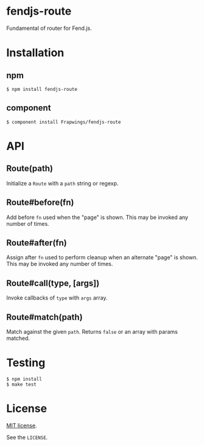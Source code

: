# fendjs-route

Fundamental of router for Fend.js.

# Installation

## npm

```
$ npm install fendjs-route
```

## component

```
$ component install Frapwings/fendjs-route
```

# API

## Route(path)

Initialize a `Route` with a `path` string or regexp.

## Route#before(fn)

Add before `fn` used when the "page" is shown. This may be invoked any number of times.

## Route#after(fn)

Assign after `fn` used to perform cleanup when an alternate "page" is shown. This may be invoked any number of times.

## Route#call(type, [args])

Invoke callbacks of `type` with `args` array.

## Route#match(path)

Match against the given `path`. Returns `false` or an array with params matched.

# Testing

```
$ npm install
$ make test
```

# License

[MIT license](http://www.opensource.org/licenses/mit-license.php).

See the `LICENSE`.

